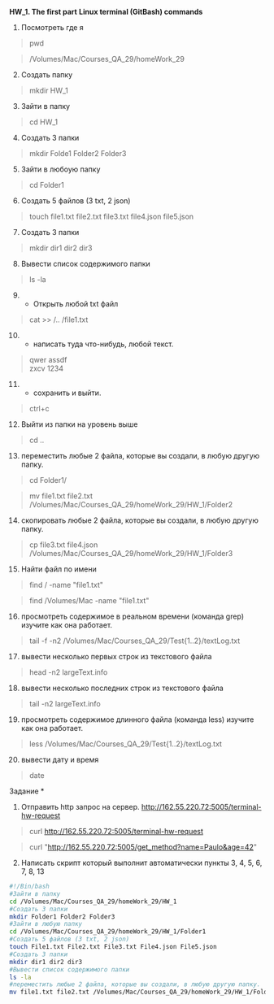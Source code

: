 **HW_1. The first part**
**Linux terminal (GitBash) commands**

1) Посмотреть где я

>pwd


>/Volumes/Mac/Courses_QA_29/homeWork_29

2) Создать папку

> mkdir HW_1

3) Зайти в папку

> cd HW_1

4) Создать 3 папки 
 
> mkdir Folde1 Folder2 Folder3

5) Зайти в любоую папку 
 
> cd Folder1

6) Создать 5 файлов (3 txt, 2 json) 

> touch file1.txt file2.txt file3.txt file4.json file5.json

7) Создать 3 папки 

> mkdir dir1 dir2 dir3

8. Вывести список содержимого папки 

> ls -la

9) + Открыть любой txt файл 
 
> cat >> /.. /file1.txt

10) + написать туда что-нибудь, любой текст. 
  
> qwer
assdf  
zxcv
1234

11) + сохранить и выйти.

> ctrl+c

12) Выйти из папки на уровень выше 

> cd ..

13) переместить любые 2 файла, которые вы создали, в любую другую папку.

> cd Folder1/

> mv file1.txt file2.txt /Volumes/Mac/Courses_QA_29/homeWork_29/HW_1/Folder2

14) скопировать любые 2 файла, которые вы создали, в любую другую папку.

> cp file3.txt file4.json /Volumes/Mac/Courses_QA_29/homeWork_29/HW_1/Folder3

15) Найти файл по имени
 
> find / -name "file1.txt"

>find /Volumes/Mac -name "file1.txt"

16) просмотреть содержимое в реальном времени (команда grep) изучите как она работает.

>tail -f -n2 /Volumes/Mac/Courses_QA_29/Test\{1..2\}/textLog.txt

17) вывести несколько первых строк из текстового файла

>head -n2 largeText.info

18) вывести несколько последних строк из текстового файла

>tail -n2 largeText.info

19) просмотреть содержимое длинного файла (команда less) изучите как она работает.

>less /Volumes/Mac/Courses_QA_29/Test\{1..2\}/textLog.txt

20) вывести дату и время

>date


Задание *
1) Отправить http запрос на сервер. http://162.55.220.72:5005/terminal-hw-request
 
>curl http://162.55.220.72:5005/terminal-hw-request
 
>curl "http://162.55.220.72:5005/get_method?name=Paulo&age=42"

2) Написать скрипт который выполнит автоматически пункты 3, 4, 5, 6, 7, 8, 13
 
```bash
#!/Bin/bash
#Зайти в папку 
cd /Volumes/Mac/Courses_QA_29/homeWork_29/HW_1
#Создать 3 папки
mkdir Folder1 Folder2 Folder3
#Зайти в любую папку
cd /Volumes/Mac/Courses_QA_29/homeWork_29/HW_1/Folder1
#Создать 5 файлов (3 txt, 2 json)
touch File1.txt File2.txt File3.txt File4.json File5.json
#Создать 3 папки
mkdir dir1 dir2 dir3
#Вывести список содержимого папки
ls -la
#переместить любые 2 файла, которые вы создали, в любую другую папку.
mv file1.txt file2.txt /Volumes/Mac/Courses_QA_29/homeWork_29/HW_1/Folder2
```
